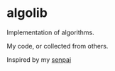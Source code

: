# algolib
Implementation of algorithms.

My code, or collected from others.

Inspired by my [senpai](https://github.com/cuom1999/AlgoLibrary/)
